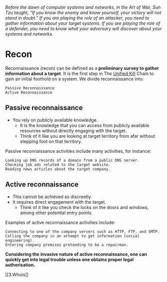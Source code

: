 *Before the dawn of computer systems and networks, in the Art of War, Sun Tzu taught, “If you know the enemy and know yourself, your victory will not stand in doubt.” If you are playing the role of an attacker, you need to gather information about your target systems. If you are playing the role of a defender, you need to know what your adversary will discover about your systems and networks.*

# Recon

Reconnaissance (recon) can be defined as a **preliminary survey to gather information about a target**. It is the first step in The [Unified Kill](https://www.unifiedkillchain.com/) Chain to gain an initial foothold on a system. We divide reconnaissance into:

    Passive Reconnaissance
    Active Reconnaissance

## Passive reconnaissance
- You rely on publicly available knowledge. 
	- It is the knowledge that you can access from publicly available resources without directly engaging with the target. 
	- Think of it like you are looking at target territory from afar without stepping foot on that territory.

Passive reconnaissance activities include many activities, for instance:

    Looking up DNS records of a domain from a public DNS server.
    Checking job ads related to the target website.
    Reading news articles about the target company.

## Active reconnaissance
- This cannot be achieved so discreetly. 
- It requires direct engagement with the target. 
	- Think of it like you check the locks on the doors and windows, among other potential entry points.

Examples of active reconnaissance activities include:

    Connecting to one of the company servers such as HTTP, FTP, and SMTP.
    Calling the company in an attempt to get information (social engineering).
    Entering company premises pretending to be a repairman.

**Considering the invasive nature of active reconnaissance, one can quickly get into legal trouble unless one obtains proper legal authorisation.**

[[3.Whois]]